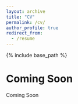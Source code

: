 ```yaml
---
layout: archive
title: "CV"
permalink: /cv/
author_profile: true
redirect_from:
  - /resume
---
```


{% include base_path %}

Coming Soon
======
Coming Soon